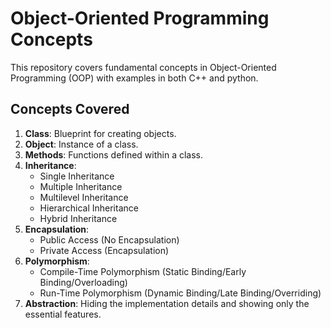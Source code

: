 # Object-Oriented Programming Concepts

This repository covers fundamental concepts in Object-Oriented Programming (OOP) with examples in both C++ and python.

## Concepts Covered

1. **Class**: Blueprint for creating objects.
2. **Object**: Instance of a class.
3. **Methods**: Functions defined within a class.
4. **Inheritance**:
    - Single Inheritance
    - Multiple Inheritance
    - Multilevel Inheritance
    - Hierarchical Inheritance
    - Hybrid Inheritance
5. **Encapsulation**:
    - Public Access (No Encapsulation)
    - Private Access (Encapsulation)
6. **Polymorphism**:
    - Compile-Time Polymorphism (Static Binding/Early Binding/Overloading)
    - Run-Time Polymorphism (Dynamic Binding/Late Binding/Overriding)
7. **Abstraction**: Hiding the implementation details and showing only the essential features.
